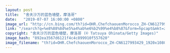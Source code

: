 ```yaml
---
layout: post
title:  "舍夫沙万的蓝色墙壁，摩洛哥"
date:   "2019-07-07 16:00:00 +0800"
image_url: "http://cn.bing.com/th?id=OHR.ChefchaouenMorocco_ZH-CN6127993429_1920x1080.jpg&rf=LaDigue_1920x1080.jpg&pid=hp"
link: "/search?q=%e8%88%8d%e5%a4%ab%e6%b2%99%e4%b8%87&form=hpcapt&mkt=zh-cn"
copyright: "舍夫沙万的蓝色墙壁，摩洛哥 (© Tatsuya Ohinata/Getty Images)"
image_hash: "892ea3567d6121f4c4c899910f557620"
image_filename: "th?id=OHR.ChefchaouenMorocco_ZH-CN6127993429_1920x1080.jpg&rf=LaDigue_1920x1080.jpg&pid=hp"
---
```

